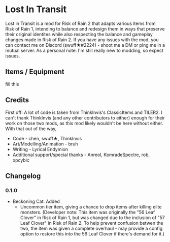 # Lost In Transit
Lost in Transit is a mod for Risk of Rain 2 that adapts various items from Risk of Rain 1, intending to balance and redesign them in ways that preserve their original identites while also respecting the balance and gameplay changes made in Risk of Rain 2.
If you have any issues with the mod, you can contact me on Discord (swuff★#2224) - shoot me a DM or ping me in a mutual server. As a personal note: I'm still really new to modding, so expect issues. 

## Items / Equipment
fill this

## Credits
First off: A lot of code is taken from ThinkInvis's ClassicItems and TILER2. I can't thank ThinkInvis (and any other contributors to either) enough for their work on those two mods, as this mod likely wouldn't be here without either.
With that out of the way,

* Code - chen, swuff★, ThinkInvis
* Art/Modelling/Animation - bruh
* Writing - Lyrical Endymion
* Additional support/special thanks - Anreol, KomradeSpectre, rob, xpcybic

## Changelog

### 0.1.0
* Beckoning Cat: Added
  * Uncommon tier item, giving a chance to drop items after killing elite monsters. (Developer note: This item was originally the "56 Leaf Clover" in Risk of Rain 1, but was changed due to the inclusion of "57 Leaf Clover" in Risk of Rain 2. To help prevent confusion betwen the two, the item was given a complete overhaul - may provide a config option to restore this into the 56 Leaf Clover if there's demand for it.)
